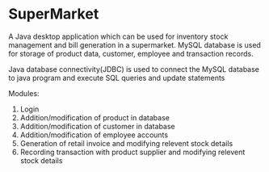 # SuperMarket
A Java desktop application which can be used for inventory stock management and bill generation in a supermarket. MySQL database is used for storage of product data, customer, employee and transaction records.

Java database connectivity(JDBC) is used to connect the MySQL database to java program and execute SQL queries and update statements

Modules:
1. Login
2. Addition/modification of product in database
3. Addition/modification of customer in database
4. Addition/modification of employee accounts
5. Generation of retail invoice and modifying relevent stock details
6. Recording transaction with product supplier and modifying relevent stock details

